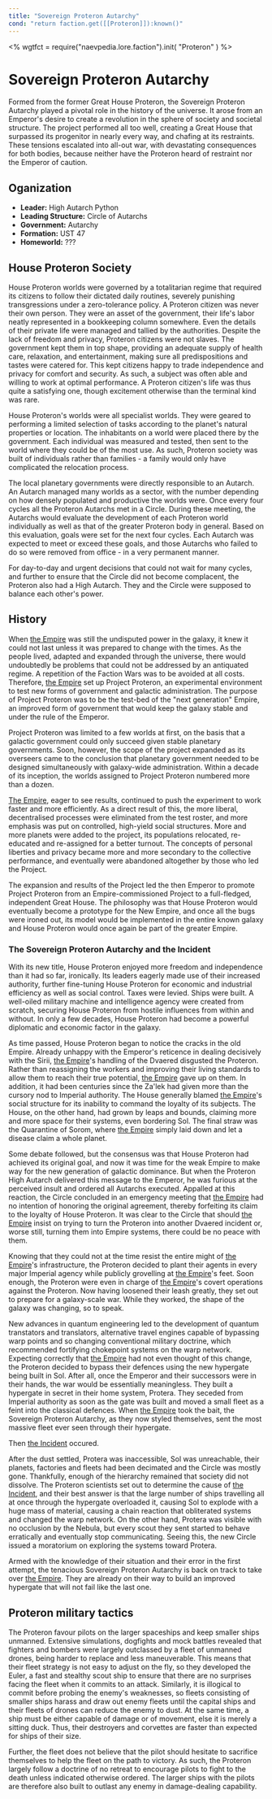 ```yaml
---
title: "Sovereign Proteron Autarchy"
cond: "return faction.get([[Proteron]]):known()"
---
```

<%
wgtfct = require("naevpedia.lore.faction").init( "Proteron" )
%>
<widget wgtfct />

# Sovereign Proteron Autarchy

Formed from the former Great House Proteron, the Sovereign Proteron Autarchy played a pivotal role in the history of the universe.
It arose from an Emperor's desire to create a revolution in the sphere of society and societal structure.
The project performed all too well, creating a Great House that surpassed its progenitor in nearly every way, and chafing at its restraints.
These tensions escalated into all-out war, with devastating consequences for both bodies, because neither have the Proteron heard of restraint nor the Emperor of caution.

## Oganization

* **Leader:** High Autarch Python
* **Leading Structure:** Circle of Autarchs
* **Government:** Autarchy
* **Formation:** UST 47
* **Homeworld:** ??? <!-- TODO: find the actual homeworld -->

## House Proteron Society

House Proteron worlds were governed by a totalitarian regime that required its citizens to follow their dictated daily routines, severely punishing transgressions under a zero-tolerance policy.
A Proteron citizen was never their own person.
They were an asset of the government, their life's labor neatly represented in a bookkeeping column somewhere.
Even the details of their private life were managed and tallied by the authorities.
Despite the lack of freedom and privacy, Proteron citizens were not slaves.
The government kept them in top shape, providing an adequate supply of health care, relaxation, and entertainment, making sure all predispositions and tastes were catered for.
This kept citizens happy to trade independence and privacy for comfort and security.
As such, a subject was often able and willing to work at optimal performance.
A Proteron citizen's life was thus quite a satisfying one, though excitement otherwise than the terminal kind was rare.

House Proteron's worlds were all specialist worlds.
They were geared to performing a limited selection of tasks according to the planet's natural properties or location.
The inhabitants on a world were placed there by the government.
Each individual was measured and tested, then sent to the world where they could be of the most use.
As such, Proteron society was built of individuals rather than families - a family would only have complicated the relocation process.

The local planetary governments were directly responsible to an Autarch.
An Autarch managed many worlds as a sector, with the number depending on how densely populated and productive the worlds were.
Once every four cycles all the Proteron Autarchs met in a Circle.
During these meeting, the Autarchs would evaluate the development of each Proteron world individually as well as that of the greater Proteron body in general.
Based on this evaluation, goals were set for the next four cycles.
Each Autarch was expected to meet or exceed these goals, and those Autarchs who failed to do so were removed from office - in a very permanent manner.

For day-to-day and urgent decisions that could not wait for many cycles, and further to ensure that the Circle did not become complacent, the Proteron also had a High Autarch.
They and the Circle were supposed to balance each other's power.

## History

When [the Empire](lore/factions/empire) was still the undisputed power in the galaxy, it knew it could not last unless it was prepared to change with the times.
As the people lived, adapted and expanded through the universe, there would undoubtedly be problems that could not be addressed by an antiquated regime.
A repetition of the Faction Wars was to be avoided at all costs.
Therefore, [the Empire](lore/factions/empire) set up Project Proteron, an experimental environment to test new forms of government and galactic administration.
The purpose of Project Proteron was to be the test-bed of the "next generation" Empire, an improved form of government that would keep the galaxy stable and under the rule of the Emperor.

Project Proteron was limited to a few worlds at first, on the basis that a galactic government could only succeed given stable planetary governments.
Soon, however, the scope of the project expanded as its overseers came to the conclusion that planetary government needed to be designed simultaneously with galaxy-wide administration.
Within a decade of its inception, the worlds assigned to Project Proteron numbered more than a dozen.

[The Empire](lore/factions/empire), eager to see results, continued to push the experiment to work faster and more efficiently.
As a direct result of this, the more liberal, decentralised processes were eliminated from the test roster, and more emphasis was put on controlled, high-yield social structures.
More and more planets were added to the project, its populations relocated, re-educated and re-assigned for a better turnout.
The concepts of personal liberties and privacy became more and more secondary to the collective performance, and eventually were abandoned altogether by those who led the Project.

The expansion and results of the Project led the then Emperor to promote Project Proteron from an Empire-commissioned Project to a full-fledged, independent Great House.
The philosophy was that House Proteron would eventually become a prototype for the New Empire, and once all the bugs were ironed out, its model would be implemented in the entire known galaxy and House Proteron would once again be part of the greater Empire.

### The Sovereign Proteron Autarchy and the Incident

With its new title, House Proteron enjoyed more freedom and independence than it had so far, ironically.
Its leaders eagerly made use of their increased authority, further fine-tuning House Proteron for economic and industrial efficiency as well as social control.
Taxes were levied.
Ships were built.
A well-oiled military machine and intelligence agency were created from scratch, securing House Proteron from hostile influences from within and without.
In only a few decades, House Proteron had become a powerful diplomatic and economic factor in the galaxy.

As time passed, House Proteron began to notice the cracks in the old Empire.
Already unhappy with the Emperor's reticence in dealing decisively with the Sirii, [the Empire](lore/factions/empire)'s handling of the Dvaered disgusted the Proteron.
Rather than reassigning the workers and improving their living standards to allow them to reach their true potential, [the Empire](lore/factions/empire) gave up on them.
In addition, it had been centuries since the Za'lek had given more than the cursory nod to Imperial authority.
The House generally blamed [the Empire](lore/factions/empire)'s social structure for its inability to command the loyalty of its subjects.
The House, on the other hand, had grown by leaps and bounds, claiming more and more space for their systems, even bordering Sol.
The final straw was the Quarantine of Sorom, where [the Empire](lore/factions/empire) simply laid down and let a disease claim a whole planet.

Some debate followed, but the consensus was that House Proteron had achieved its original goal, and now it was time for the weak Empire to make way for the new generation of galactic dominance.
But when the Proteron High Autarch delivered this message to the Emperor, he was furious at the perceived insult and ordered all Autarchs executed.
Appalled at this reaction, the Circle concluded in an emergency meeting that [the Empire](lore/factions/empire) had no intention of honoring the original agreement, thereby forfeiting its claim to the loyalty of House Proteron.
It was clear to the Circle that should [the Empire](lore/factions/empire) insist on trying to turn the Proteron into another Dvaered incident or, worse still, turning them into Empire systems, there could be no peace with them.

Knowing that they could not at the time resist the entire might of [the Empire](lore/factions/empire)'s infrastructure, the Proteron decided to plant their agents in every major Imperial agency while publicly grovelling at [the Empire](lore/factions/empire)'s feet.
Soon enough, the Proteron were even in charge of [the Empire](lore/factions/empire)'s covert operations against the Proteron.
Now having loosened their leash greatly, they set out to prepare for a galaxy-scale war.
While they worked, the shape of the galaxy was changing, so to speak.

New advances in quantum engineering led to the development of quantum transtators and translators, alternative travel engines capable of bypassing warp points and so changing conventional military doctrine, which recommended fortifying chokepoint systems on the warp network.
Expecting correctly that [the Empire](lore/factions/empire) had not even thought of this change, the Proteron decided to bypass their defences using the new hypergate being built in Sol.
After all, once the Emperor and their successors were in their hands, the war would be essentially meaningless.
They built a hypergate in secret in their home system, Protera.
They seceded from Imperial authority as soon as the gate was built and moved a small fleet as a feint into the classical defences.
When [the Empire](lore/factions/empire) took the bait, the Sovereign Proteron Autarchy, as they now styled themselves, sent the most massive fleet ever seen through their hypergate.

Then [the Incident](lore/history/incident) occured.

After the dust settled, Protera was inaccessible, Sol was unreachable, their planets, factories and fleets had been decimated and the Circle was mostly gone.
Thankfully, enough of the hierarchy remained that society did not dissolve.
The Proteron scientists set out to determine the cause of [the Incident](lore/history/incident), and their best answer is that the large number of ships travelling all at once through the hypergate overloaded it, causing Sol to explode with a huge mass of material, causing a chain reaction that obliterated systems and changed the warp network.
On the other hand, Protera was visible with no occlusion by the Nebula, but every scout they sent started to behave erratically and eventually stop communicating.
Seeing this, the new Circle issued a moratorium on exploring the systems toward Protera.

Armed with the knowledge of their situation and their error in the first attempt, the tenacious Sovereign Proteron Autarchy is back on track to take over [the Empire](lore/factions/empire).
They are already on their way to build an improved hypergate that will not fail like the last one.

## Proteron military tactics

The Proteron favour pilots on the larger spaceships and keep smaller ships unmanned.
Extensive simulations, dogfights and mock battles revealed that fighters and bombers were largely outclassed by a fleet of unmanned drones, being harder to replace and less maneuverable.
This means that their fleet strategy is not easy to adjust on the fly, so they developed the Euler, a fast and stealthy scout ship to ensure that there are no surprises facing the fleet when it commits to an attack.
Similarly, it is illogical to commit before probing the enemy's weaknesses, so fleets consisting of smaller ships harass and draw out enemy fleets until the capital ships and their fleets of drones can reduce the enemy to dust.
At the same time, a ship must be either capable of damage or of movement, else it is merely a sitting duck.
Thus, their destroyers and corvettes are faster than expected for ships of their size.

Further, the fleet does not believe that the pilot should hesitate to sacrifice themselves to help the fleet on the path to victory.
As such, the Proteron largely follow a doctrine of no retreat to encourage pilots to fight to the death unless indicated otherwise ordered.
The larger ships with the pilots are therefore also built to outlast any enemy in damage-dealing capability.
